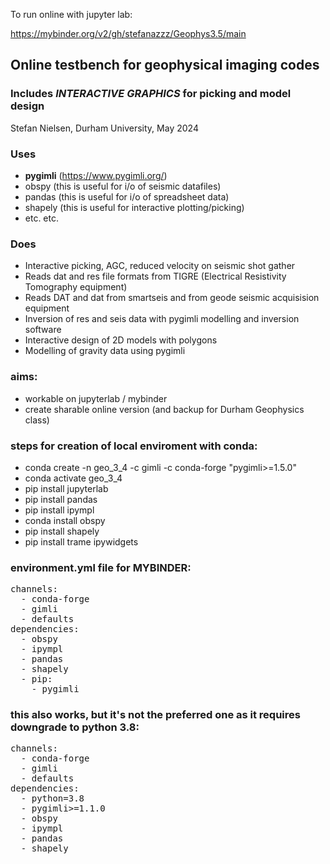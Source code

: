 To run online with jupyter lab:

https://mybinder.org/v2/gh/stefanazzz/Geophys3.5/main

## Online testbench for geophysical imaging codes
### Includes *INTERACTIVE GRAPHICS* for picking and model design
Stefan Nielsen, Durham University, May 2024

### Uses
   - **pygimli** (https://www.pygimli.org/)
   - obspy (this is useful for i/o of seismic datafiles)
   - pandas (this is useful for i/o of spreadsheet data)
   - shapely (this is useful for interactive plotting/picking) 
   - etc. etc.
     
### Does
  - Interactive picking, AGC, reduced velocity on seismic shot gather
  - Reads dat and res file formats from TIGRE (Electrical Resistivity Tomography equipment)
  - Reads DAT and dat from smartseis and from geode seismic acquisision equipment
  - Inversion of res and seis data with pygimli modelling and inversion software
  - Interactive design of 2D models with polygons
  - Modelling of gravity data using pygimli
    
### aims:
- workable on jupyterlab / mybinder
- create sharable online version (and backup for Durham Geophysics class)
  
### steps for creation of local enviroment with conda:
-  conda create -n geo_3_4 -c gimli -c conda-forge "pygimli>=1.5.0"
-  conda activate geo_3_4
-  pip install jupyterlab
-  pip install pandas
-  pip install ipympl
-  conda install obspy
-  pip install shapely
-  pip install trame ipywidgets

### environment.yml file for MYBINDER:
<pre>
channels:
  - conda-forge
  - gimli
  - defaults
dependencies:
  - obspy
  - ipympl
  - pandas
  - shapely
  - pip:
    - pygimli
</pre>

### this also works, but it's not the preferred one as it requires downgrade to python 3.8: 
<pre>
channels:
  - conda-forge
  - gimli
  - defaults
dependencies:
  - python=3.8
  - pygimli>=1.1.0
  - obspy
  - ipympl
  - pandas
  - shapely
</pre>  
